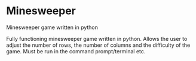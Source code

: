 # Minesweeper
Minesweeper game written in python

  Fully functioning minesweeper game written in python. Allows the user to adjust the number of rows, the number of columns and the difficulty of the game. Must be run in the command prompt/terminal etc. 
